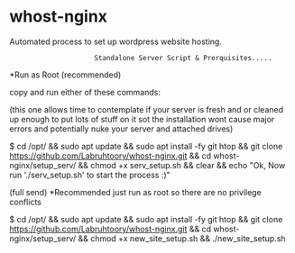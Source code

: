 # whost-nginx
 Automated process to set up wordpress website hosting.
 
 
                         Standalone Server Script & Prerquisites.....
 
 *Run as Root (recommended)
 
 copy and run either of these commands:
 


(this one allows time to contemplate if your server is fresh and or cleaned up enough to put lots of stuff on it sot the installation wont
cause major errors and potentially nuke your server and attached drives)
 
$ cd /opt/ && sudo apt update && sudo apt install -fy git htop && git clone https://github.com/Labruhtoory/whost-nginx.git && cd whost-nginx/setup_serv/ && chmod +x serv_setup.sh && clear && echo "Ok, Now run './serv_setup.sh' to start the process :)"


(full send) *Recommended just run as root so there are no privilege conflicts


$ cd /opt/ && sudo apt update && sudo apt install -fy git htop && git clone https://github.com/Labruhtoory/whost-nginx.git && cd whost-nginx/setup_serv/ && chmod +x new_site_setup.sh && ./new_site_setup.sh
